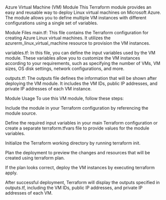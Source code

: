 Azure Virtual Machine (VM) Module
This Terraform module provides an easy and reusable way to deploy Linux virtual machines on Microsoft Azure. The module allows you to define multiple VM instances with different configurations using a single set of variables.

Module Files
main.tf: This file contains the Terraform configuration for creating Azure Linux virtual machines. It utilizes the azurerm_linux_virtual_machine resource to provision the VM instances.

variables.tf: In this file, you can define the input variables used by the VM module. These variables allow you to customize the VM instances according to your requirements, such as specifying the number of VMs, VM sizes, OS disk settings, network configurations, and more.

outputs.tf: The outputs file defines the information that will be shown after deploying the VM module. It includes the VM IDs, public IP addresses, and private IP addresses of each VM instance.

Module Usage
To use this VM module, follow these steps:

Include the module in your Terraform configuration by referencing the module source.

Define the required input variables in your main Terraform configuration or create a separate terraform.tfvars file to provide values for the module variables.

Initialize the Terraform working directory by running terraform init.

Plan the deployment to preview the changes and resources that will be created using terraform plan.

If the plan looks correct, deploy the VM instances by executing terraform apply.

After successful deployment, Terraform will display the outputs specified in outputs.tf, including the VM IDs, public IP addresses, and private IP addresses of each VM.
